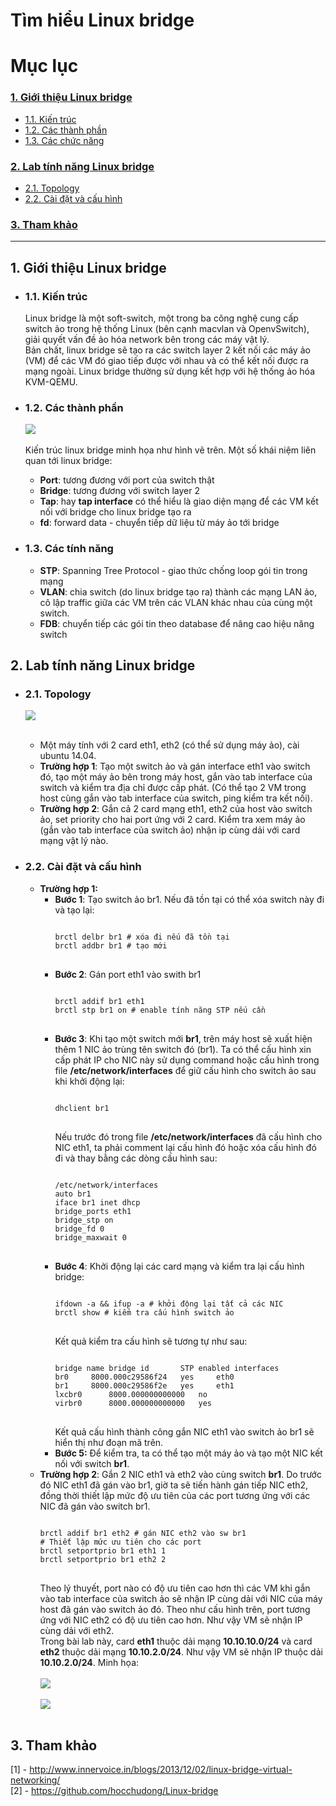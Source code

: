 # Tìm hiểu Linux bridge
# Mục lục

<h3><a href="#intro">1. Giới thiệu Linux bridge</a></h3>
<ul>
<li><a href="#arch">1.1. Kiến trúc</a></li>
<li><a href="#component">1.2. Các thành phần</a></li>
<li><a href="#func">1.3. Các chức năng</a></li>
</ul>
<h3><a href="#labs">2. Lab tính năng Linux bridge</a></h3>
<ul>
<li><a href="#topo">2.1. Topology</a></li>
<li><a href="#config">2.2. Cài đặt và cấu hình</a></li>
</ul>
<h3><a href="#ref">3. Tham khảo</a></h3>

---

<h2><a name="intro">1. Giới thiệu Linux bridge</a></h2>
<ul>
<li><h3><a name="arch">1.1. Kiến trúc</a></h3>
<div>
Linux bridge là một soft-switch, một trong ba công nghệ cung cấp switch ảo trong hệ thống Linux (bên cạnh macvlan và OpenvSwitch), giải quyết vấn đề ảo hóa network bên trong các máy vật lý.
<br>
Bản chất, linux bridge sẽ tạo ra các switch layer 2 kết nối các máy ảo (VM) để các VM đó giao tiếp được với nhau và có thể kết nối được ra mạng ngoài. Linux bridge thường sử dụng kết hợp với hệ thống ảo hóa KVM-QEMU.
</div>
</li>

<li><h3><a name="component">1.2. Các thành phần</a></h3>
<div>
<img src="http://i.imgur.com/GKs6wWF.png"/><br><br>
Kiến trúc linux bridge minh họa như hình vẽ trên. Một số khái niệm liên quan tới linux bridge:
<ul>
<li><b>Port</b>: tương đương với port của switch thật</li>
<li><b>Bridge</b>: tương đương với switch layer 2</li>
<li><b>Tap</b>: hay <b>tap interface</b> có thể hiểu là giao diện mạng để các VM kết nối với bridge cho linux bridge tạo ra</li>
<li><b>fd</b>: forward data - chuyển tiếp dữ liệu từ máy ảo tới bridge</li>
</ul>
</div>
</li>

<li><h3><a name="func">1.3. Các tính năng</a></h3>
<ul>
<li><b>STP</b>: Spanning Tree Protocol - giao thức chống loop gói tin trong mạng</li>
<li><b>VLAN</b>: chia switch (do linux bridge tạo ra) thành các mạng LAN ảo, cô lập traffic giữa các VM trên các VLAN khác nhau của cùng một switch.</li>
<li><b>FDB</b>: chuyển tiếp các gói tin theo database để nâng cao hiệu năng switch</li>
</ul>
</li>
</ul>
<h2><a name="labs">2. Lab tính năng Linux bridge</a></h2>
<ul>
<li><h3><a name="topo">2.1. Topology</a></h3>
<img src="http://i.imgur.com/zswlIDa.jpg"/>
<br><br>
<div>
<ul>
<li>Một máy tính với 2 card eth1, eth2 (có thể sử dụng máy ảo), cài ubuntu 14.04.</li>
<li><b>Trường hợp 1</b>: Tạo một switch ảo và gán interface eth1 vào switch đó, tạo một máy ảo bên trong máy host, gắn vào tab interface của switch và kiểm tra địa chỉ được cấp phát. (Có thể tạo 2 VM trong host cùng gắn vào tab interface của switch, ping kiểm tra kết nối).</li>
<li><b>Trường hợp 2</b>: Gắn cả 2 card mạng eth1, eth2 của host vào switch ảo, set priority cho hai port ứng với 2 card. Kiểm tra xem máy ảo (gắn vào tab interface của switch ảo) nhận ip cùng dải với card mạng vật lý nào.</li>
</ul>
</div>

</li>
<li><h3><a name="config">2.2. Cài đặt và cấu hình</a></h3>
<ul>
<li><b>Trường hợp 1: </b>
<ul>
<li><b>Bước 1</b>: Tạo switch ảo br1. Nếu đã tồn tại có thể xóa switch này đi và tạo lại:
<pre>
<code>
brctl delbr br1 # xóa đi nếu đã tồn tại
brctl addbr br1 # tạo mới
</code>
</pre>
</li>
<li><b>Bước 2</b>: Gán port eth1 vào swith br1
<pre>
<code>
brctl addif br1 eth1
brctl stp br1 on # enable tính năng STP nếu cần
</code>
</pre>
</li>
<li><b>Bước 3</b>: Khi tạo một switch mới <b>br1</b>, trên máy host sẽ xuất hiện thêm 1 NIC ảo trùng tên switch đó (br1). Ta có thể cấu hình xin cấp phát IP cho NIC này sử dụng command hoặc cấu hình trong file <b>/etc/network/interfaces</b> để giữ cấu hình cho switch ảo sau khi khởi động lại:
<pre>
<code>
dhclient br1
</code>
</pre>
Nếu trước đó trong file <b>/etc/network/interfaces</b> đã cấu hình cho NIC eth1, ta phải comment lại cấu hình đó hoặc xóa cấu hình đó đi và thay bằng các dòng cấu hình sau:
<pre>
<code>
/etc/network/interfaces
auto br1
iface br1 inet dhcp
bridge_ports eth1
bridge_stp on
bridge_fd 0
bridge_maxwait 0
</code>
</pre>
</li>
<li><b>Bước 4</b>: Khởi động lại các card mạng và kiểm tra lại cấu hình bridge:
<pre>
<code>
ifdown -a && ifup -a # khởi động lại tất cả các NIC
brctl show # kiểm tra cấu hình switch ảo
</code>
</pre>
Kết quả kiểm tra cấu hình sẽ tương tự như sau:
<pre>
<code>
bridge name	bridge id		STP enabled	interfaces
br0		8000.000c29586f24	yes		eth0
br1		8000.000c29586f2e	yes		eth1
lxcbr0		8000.000000000000	no		
virbr0		8000.000000000000	yes
</code>
</pre>
Kết quả cấu hình thành công gắn NIC eth1 vào switch ảo br1 sẽ hiển thị như đoạn mã trên.
</li>
<li><b>Bước 5:</b> Để kiểm tra, ta có thể tạo một máy ảo và tạo một NIC kết nối với switch <b>br1</b>.</li>
</ul>
</li>

<li><b>Trường hợp 2</b>: Gắn 2 NIC eth1 và eth2 vào cùng switch <b>br1</b>. Do trước đó NIC eth1 đã gán vào br1, giờ ta sẽ tiến hành gán tiếp NIC eth2, đồng thời thiết lập mức độ ưu tiên của các port tương ứng với các NIC đã gán vào switch br1.
<pre>
<code>
brctl addif br1 eth2 # gán NIC eth2 vào sw br1
# Thiết lập mức ưu tiên cho các port
brctl setportprio br1 eth1 1
brctl setportprio br1 eth2 2
</code>
</pre>
Theo lý thuyết, port nào có độ ưu tiên cao hơn thì các VM khi gắn vào tab interface của switch ảo sẽ nhận IP cùng dải với NIC của máy host đã gán vào switch ảo đó. Theo như cấu hình trên, port tương ứng với NIC eth2 có độ ưu tiên cao hơn. Như vậy VM sẽ nhận IP cùng dải với eth2.
<br>
Trong bài lab này, card <b>eth1</b> thuộc dải mạng <b>10.10.10.0/24</b> và card <b>eth2</b> thuộc dải mạng <b>10.10.2.0/24</b>. Như vậy VM sẽ nhận IP thuộc dải <b>10.10.2.0/24</b>. Minh họa:
<br><br>
<img src="http://i.imgur.com/CjGhbFS.png"/>
<br><br>
<img src="http://i.imgur.com/gWcAeq1.png"/>
<br><br>
</li>
</ul>
</li>

</ul>
<h2><a name="ref">3. Tham khảo</a></h2>
<div>
[1] - <a href="http://www.innervoice.in/blogs/2013/12/02/linux-bridge-virtual-networking/">http://www.innervoice.in/blogs/2013/12/02/linux-bridge-virtual-networking/</a>
<br>
[2] - <a href="https://github.com/hocchudong/Linux-bridge">https://github.com/hocchudong/Linux-bridge</a>
</div>

